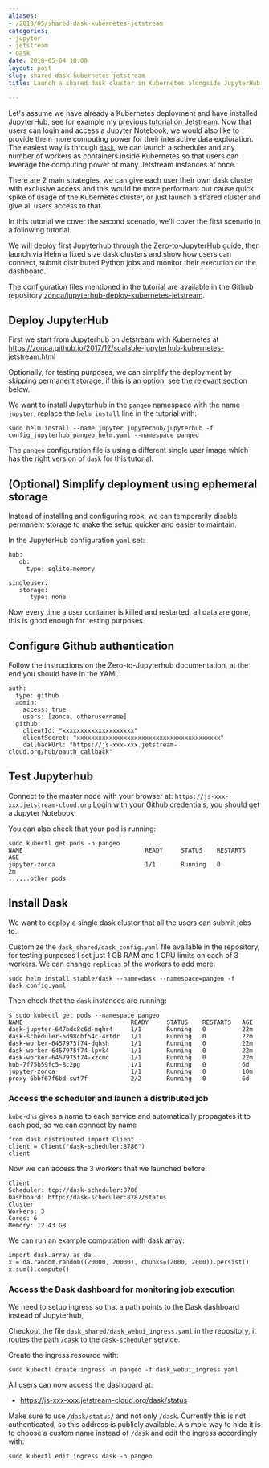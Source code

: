 ```yaml
---
aliases:
- /2018/05/shared-dask-kubernetes-jetstream
categories:
- jupyter
- jetstream
- dask
date: 2018-05-04 18:00
layout: post
slug: shared-dask-kubernetes-jetstream
title: Launch a shared dask cluster in Kubernetes alongside JupyterHub on Jetstream

---
```


Let's assume we have already a Kubernetes deployment and have installed JupyterHub, see for example my [previous tutorial on Jetstream](https://zonca.github.io/2017/12/scalable-jupyterhub-kubernetes-jetstream.html).
Now that users can login and access a Jupyter Notebook, we would also like to provide them more computing power for their interactive data exploration. The easiest way is through [`dask`](https://dask.pydata.org), we can launch a scheduler and any number of workers as containers inside Kubernetes so that users can leverage the computing power of many Jetstream instances at once.

There are 2 main strategies, we can give each user their own dask cluster with exclusive access and this would be more performant but cause quick spike of usage of the Kubernetes cluster, or just launch a shared cluster and give all users access to that.

In this tutorial we cover the second scenario, we'll cover the first scenario in a following tutorial.

We will deploy first Jupyterhub through the Zero-to-JupyterHub guide, then launch via Helm a fixed size dask clusters and show how users can connect, submit distributed Python jobs and monitor their execution on the dashboard.

The configuration files mentioned in the tutorial are available in the Github repository [zonca/jupyterhub-deploy-kubernetes-jetstream](https://github.com/zonca/jupyterhub-deploy-kubernetes-jetstream).

## Deploy JupyterHub

First we start from Jupyterhub on Jetstream with Kubernetes at <https://zonca.github.io/2017/12/scalable-jupyterhub-kubernetes-jetstream.html>

Optionally, for testing purposes, we can simplify the deployment by skipping permanent storage, if this is an option, see the relevant section below.

We want to install Jupyterhub in the `pangeo` namespace with the name `jupyter`, replace the `helm install` line in the tutorial with:

```
sudo helm install --name jupyter jupyterhub/jupyterhub -f config_jupyterhub_pangeo_helm.yaml --namespace pangeo
```

The `pangeo` configuration file is using a different single user image which has the right version of `dask` for this tutorial.

## (Optional) Simplify deployment using ephemeral storage

Instead of installing and configuring rook, we can temporarily disable permanent storage to make the setup quicker and easier to maintain.

In the JupyterHub configuration `yaml` set:

```
hub:
   db:
     type: sqlite-memory

singleuser:
   storage:
      type: none
```

Now every time a user container is killed and restarted, all data are gone, this is good enough for testing purposes.

## Configure Github authentication

Follow the instructions on the Zero-to-Jupyterhub documentation, at the end you should have in the YAML:

```
auth:
  type: github
  admin:
    access: true
    users: [zonca, otherusername]
  github:
    clientId: "xxxxxxxxxxxxxxxxxxxx"
    clientSecret: "xxxxxxxxxxxxxxxxxxxxxxxxxxxxxxxxxxxxxxxx"
    callbackUrl: "https://js-xxx-xxx.jetstream-cloud.org/hub/oauth_callback"
```

## Test Jupyterhub

Connect to the master node with your browser at: `https://js-xxx-xxx.jetstream-cloud.org`
Login with your Github credentials, you should get a Jupyter Notebook.

You can also check that your pod is running:

```
sudo kubectl get pods -n pangeo
NAME                                  READY     STATUS    RESTARTS   AGE
jupyter-zonca                         1/1       Running   0          2m
......other pods
```

## Install Dask

We want to deploy a single dask cluster that all the users can submit jobs to.

Customize the `dask_shared/dask_config.yaml` file available in the repository,
for testing purposes I set just 1 GB RAM and 1 CPU limits on each of 3 workers.
We can change `replicas` of the workers to add more.

    sudo helm install stable/dask --name=dask --namespace=pangeo -f dask_config.yaml

Then check that the `dask` instances are running:

```
$ sudo kubectl get pods --namespace pangeo
NAME                              READY     STATUS    RESTARTS   AGE
dask-jupyter-647bdc8c6d-mqhr4     1/1       Running   0          22m
dask-scheduler-5d98cbf54c-4rtdr   1/1       Running   0          22m
dask-worker-6457975f74-dqhsh      1/1       Running   0          22m
dask-worker-6457975f74-lpvk4      1/1       Running   0          22m
dask-worker-6457975f74-xzcmc      1/1       Running   0          22m
hub-7f75b59fc5-8c2pg              1/1       Running   0          6d
jupyter-zonca                     1/1       Running   0          10m
proxy-6bbf67f6bd-swt7f            2/2       Running   0          6d
```

### Access the scheduler and launch a distributed job

`kube-dns` gives a name to each service and automatically propagates it to each pod, so we can connect by name
```
from dask.distributed import Client
client = Client("dask-scheduler:8786")
client
```

Now we can access the 3 workers that we launched before:

```
Client
Scheduler: tcp://dask-scheduler:8786
Dashboard: http://dask-scheduler:8787/status
Cluster
Workers: 3
Cores: 6
Memory: 12.43 GB
```

We can run an example computation with dask array:

```
import dask.array as da
x = da.random.random((20000, 20000), chunks=(2000, 2000)).persist()
x.sum().compute()
```

### Access the Dask dashboard for monitoring job execution

We need to setup ingress so that a path points to the Dask dashboard instead of Jupyterhub,

Checkout the file `dask_shared/dask_webui_ingress.yaml` in the repository, it routes the path `/dask`
to the `dask-scheduler` service.

Create the ingress resource with:

    sudo kubectl create ingress -n pangeo -f dask_webui_ingress.yaml

All users can now access the dashboard at:

* <https://js-xxx-xxx.jetstream-cloud.org/dask/status>

Make sure to use `/dask/status/` and not only `/dask`.
Currently this is not authenticated, so this address is publicly available.
A simple way to hide it is to choose a custom name instead of `/dask` and edit
the ingress accordingly with:

    sudo kubectl edit ingress dask -n pangeo
